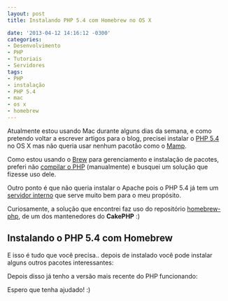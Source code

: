 ```yaml
---
layout: post
title: Instalando PHP 5.4 com Homebrew no OS X

date: '2013-04-12 14:16:12 -0300'
categories:
- Desenvolvimento
- PHP
- Tutoriais
- Servidores
tags:
- PHP
- instalação
- PHP 5.4
- mac
- os x
- homebrew
---
```

<p>Atualmente estou usando Mac durante alguns dias da semana, e como pretendo voltar a escrever artigos para o blog, precisei instalar o <a title="PHP 5.4 – Novidades e novas funcionalidades" href="http://blog.thiagobelem.net/php-5-4-novas-funcionalidades/">PHP 5.4</a> no OS X mas não queria usar nenhum pacotão como o <a href="http://www.mamp.info/">Mamp</a>.</p>
<p>Como estou usando o <a href="http://mxcl.github.io/homebrew/">Brew</a> para gerenciamento e instalação de pacotes, preferi não <a title="Instalando o PHP 5.3+ no Ubuntu" href="http://blog.thiagobelem.net/instalando-o-php-5-3-3-no-ubuntu-10-10-maverick/">compilar o PHP</a> (manualmente) e busquei um solução que fizesse uso dele.</p>
<p>Outro ponto é que não queria instalar o Apache pois o PHP 5.4 já tem um <a title="PHP 5.4 – Servidor interno" href="http://blog.thiagobelem.net/php-5-4-servidor-interno/">servidor interno</a> que serve muito bem para o meu propósito.</p>
<p>Curiosamente, a solução que encontrei faz uso do repositório <a href="https://github.com/josegonzalez/homebrew-php">homebrew-php</a>, de um dos mantenedores do <strong>CakePHP</strong> :)</p>
<h2>Instalando o PHP 5.4 com Homebrew</h2>
<div data-gist-id="5373512" data-gist-show-loading="false"></div>
<p>E isso é tudo que você precisa.. depois de instalado você pode instalar alguns outros pacotes interessantes:</p>
<div data-gist-id="5373526" data-gist-show-loading="false"></div>
<p>Depois disso já tenho a versão mais recente do PHP funcionando:</p>
<div data-gist-id="5373586" data-gist-show-loading="false"></div>
<p>Espero que tenha ajudado! :)</p>
